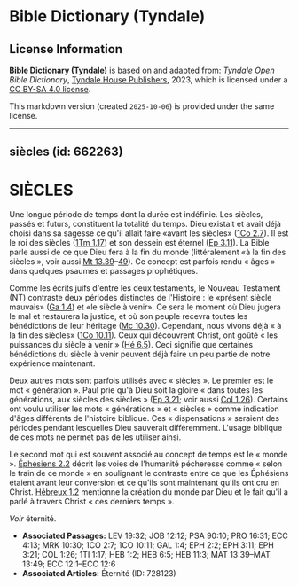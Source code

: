 # Bible Dictionary (Tyndale)

## License Information

**Bible Dictionary (Tyndale)** is based on and adapted from: _Tyndale Open Bible Dictionary_, [Tyndale House Publishers](https://tyndaleopenresources.com/), 2023, which is licensed under a [CC BY-SA 4.0 license](https://creativecommons.org/licenses/by-sa/4.0/legalcode.en).

This markdown version (created `2025-10-06`) is provided under the same license.



--------------------------------

## siècles (id: 662263)

SIÈCLES
=======

Une longue période de temps dont la durée est indéfinie. Les siècles, passés et futurs, constituent la totalité du temps. Dieu existait et avait déjà choisi dans sa sagesse ce qu'il allait faire «avant les siècles» ([1Co 2\.7](https://ref.ly/1Cor2:7)). Il est le roi des siècles ([1Tm 1\.17](https://ref.ly/1Tim1:17)) et son dessein est éternel ([Ep 3\.11](https://ref.ly/Eph3:11)). La Bible parle aussi de ce que Dieu fera à la fin du monde (littéralement «à la fin des siècles », voir aussi [Mt 13\.39](https://ref.ly/Matt13:39-Matt13:49)–[49](https://ref.ly/Matt13:39-Matt13:49)). Ce concept est parfois rendu « âges » dans quelques psaumes et passages prophétiques.

Comme les écrits juifs d'entre les deux testaments, le Nouveau Testament (NT) contraste deux périodes distinctes de l'Histoire : le «présent siècle mauvais» ([Ga 1\.4](https://ref.ly/Gal1:4)) et «le siècle à venir». Ce sera le moment où Dieu jugera le mal et restaurera la justice, et où son peuple recevra toutes les bénédictions de leur héritage ([Mc 10\.30](https://ref.ly/Mark10:30)). Cependant, nous vivons déjà « à la fin des siècles» ([1Co 10\.11](https://ref.ly/1Cor10:11)). Ceux qui découvrent Christ, ont goûté « les puissances du siècle à venir » ([Hé 6\.5](https://ref.ly/Heb6:5)). Ceci signifie que certaines bénédictions du siècle à venir peuvent déjà faire un peu partie de notre expérience maintenant.

Deux autres mots sont parfois utilisés avec « siècles ». Le premier est le mot « génération ». Paul prie qu'à Dieu soit la gloire « dans toutes les générations, aux siècles des siècles » ([Ep 3\.21](https://ref.ly/Eph3:21); voir aussi [Col 1\.26](https://ref.ly/Col1:26)). Certains ont voulu utiliser les mots « générations » et « siècles » comme indication d'âges différents de l'histoire biblique. Ces « dispensations » seraient des périodes pendant lesquelles Dieu sauverait différemment. L'usage biblique de ces mots ne permet pas de les utiliser ainsi.

Le second mot qui est souvent associé au concept de temps est le « monde ». [Éphésiens 2\.2](https://ref.ly/Eph2:2) décrit les voies de l'humanité pécheresse comme « selon le train de ce monde » en soulignant le contraste entre ce que les Éphésiens étaient avant leur conversion et ce qu'ils sont maintenant qu'ils ont cru en Christ. [Hébreux 1\.2](https://ref.ly/Heb1:2) mentionne la création du monde par Dieu et le fait qu'il a parlé à travers Christ « ces derniers temps ». 

*Voir* éternité.

* **Associated Passages:** LEV 19:32; JOB 12:12; PSA 90:10; PRO 16:31; ECC 4:13; MRK 10:30; 1CO 2:7; 1CO 10:11; GAL 1:4; EPH 2:2; EPH 3:11; EPH 3:21; COL 1:26; 1TI 1:17; HEB 1:2; HEB 6:5; HEB 11:3; MAT 13:39–MAT 13:49; ECC 12:1–ECC 12:6
* **Associated Articles:** Éternité (ID: 728123)


